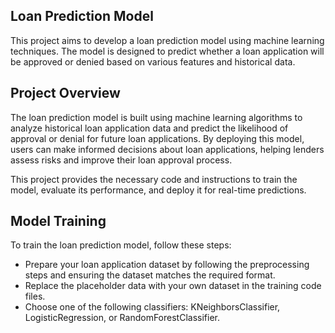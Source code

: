 
## Loan Prediction Model
This project aims to develop a loan prediction model using machine learning techniques. The model is designed to predict whether a loan application will be approved or denied based on various features and historical data.
<br>
## Project Overview
The loan prediction model is built using machine learning algorithms to analyze historical loan application data and predict the likelihood of approval or denial for future loan applications. By deploying this model, users can make informed decisions about loan applications, helping lenders assess risks and improve their loan approval process.

This project provides the necessary code and instructions to train the model, evaluate its performance, and deploy it for real-time predictions.


## Model Training

To train the loan prediction model, follow these steps:

- Prepare your loan application dataset by following the preprocessing steps and ensuring the dataset matches the required format.
- Replace the placeholder data with your own dataset in the training code files.
- Choose one of the following classifiers: KNeighborsClassifier, LogisticRegression, or RandomForestClassifier.
